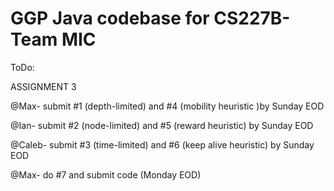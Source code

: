 # GGP Java codebase for CS227B- Team MIC

ToDo:

ASSIGNMENT 3

@Max- submit #1 (depth-limited) and #4 (mobility heuristic )by Sunday EOD

@Ian- submit #2 (node-limited) and #5 (reward heuristic) by Sunday EOD

@Caleb- submit #3 (time-limited) and #6 (keep alive heuristic) by Sunday EOD

@Max- do #7 and submit code (Monday EOD)
